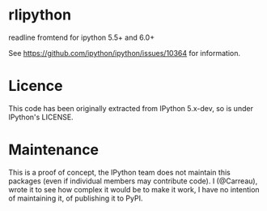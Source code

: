 # rlipython

readline fromtend for ipython 5.5+ and 6.0+

See https://github.com/ipython/ipython/issues/10364 for information. 

# Licence

This code has been originally extracted from IPython 5.x-dev, so is under
IPython's LICENSE.

# Maintenance

This is a proof of concept, the IPython team does not maintain this packages
(even if individual members may contribute code). I (@Carreau), wrote it to see
how complex it would be to make it work, I have no intention of maintaining it,
of publishing it to PyPI.
